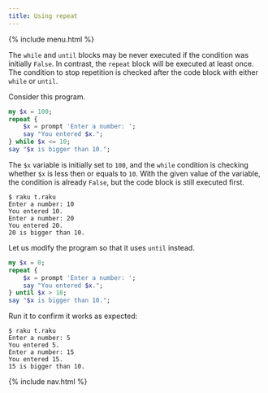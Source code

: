 ```yaml
---
title: Using repeat
---
```


{% include menu.html %}

The `while` and `until` blocks may be never executed if the condition was initially `False`. In contrast, the `repeat` block will be executed at least once. The condition to stop repetition is checked after the code block with either `while` or `until`.

Consider this program.

```raku
my $x = 100;
repeat {
    $x = prompt 'Enter a number: ';
    say "You entered $x.";
} while $x <= 10;
say "$x is bigger than 10.";
```

The `$x` variable is initially set to `100`, and the `while` condition is checking whether `$x` is less then or equals to `10`. With the given value of the variable, the condition is already `False`, but the code block is still executed first.

    $ raku t.raku
    Enter a number: 10
    You entered 10.
    Enter a number: 20
    You entered 20.
    20 is bigger than 10.

Let us modify the program so that it uses `until` instead.

```raku
my $x = 0;
repeat {
    $x = prompt 'Enter a number: ';
    say "You entered $x.";
} until $x > 10;
say "$x is bigger than 10.";
```

Run it to confirm it works as expected:

    $ raku t.raku
    Enter a number: 5
    You entered 5.
    Enter a number: 15
    You entered 15.
    15 is bigger than 10.

{% include nav.html %}
